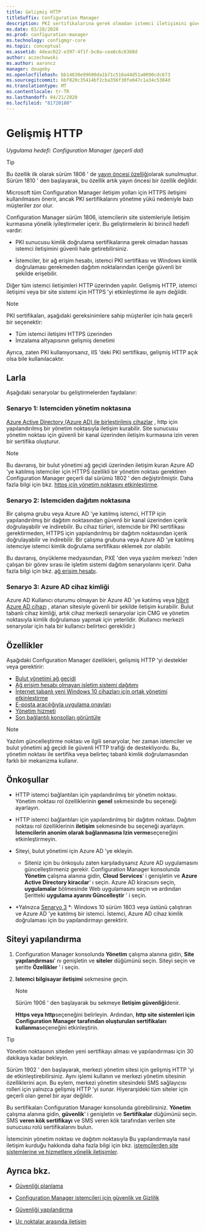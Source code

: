 ```yaml
---
title: Gelişmiş HTTP
titleSuffix: Configuration Manager
description: PKI sertifikalarına gerek olmadan istemci iletişimini güvenli hale getirmek için modern kimlik doğrulaması kullanın.
ms.date: 03/28/2020
ms.prod: configuration-manager
ms.technology: configmgr-core
ms.topic: conceptual
ms.assetid: 4deac022-e397-4f1f-bc0a-cea6c6c6368d
author: aczechowski
ms.author: aaroncz
manager: dougeby
ms.openlocfilehash: bb14830e99600da1b71c516a44d51a0090cdc673
ms.sourcegitcommit: bbf820c35414bf2cba356f30fe047c1a34c5384d
ms.translationtype: MT
ms.contentlocale: tr-TR
ms.lasthandoff: 04/21/2020
ms.locfileid: "81720180"
---
```

# <a name="enhanced-http"></a>Gelişmiş HTTP

*Uygulama hedefi: Configuration Manager (geçerli dal)*

<!--1356889,1358460-->

> [!Tip]  
> Bu özellik ilk olarak sürüm 1806 ' de [yayın öncesi özelliği](../../servers/manage/pre-release-features.md)olarak sunulmuştur. Sürüm 1810 ' den başlayarak, bu özellik artık yayın öncesi bir özellik değildir.  

Microsoft tüm Configuration Manager iletişim yolları için HTTPS iletişimi kullanılmasını önerir, ancak PKI sertifikalarını yönetme yükü nedeniyle bazı müşteriler zor olur.

Configuration Manager sürüm 1806, istemcilerin site sistemleriyle iletişim kurmasına yönelik iyileştirmeler içerir. Bu geliştirmelerin iki birincil hedefi vardır:  

- PKI sunucusu kimlik doğrulama sertifikalarına gerek olmadan hassas istemci iletişimini güvenli hale getirebilirsiniz.  

- İstemciler, bir ağ erişim hesabı, istemci PKI sertifikası ve Windows kimlik doğrulaması gerekmeden dağıtım noktalarından içeriğe güvenli bir şekilde erişebilir.  

Diğer tüm istemci iletişimleri HTTP üzerinden yapılır. Gelişmiş HTTP, istemci iletişimi veya bir site sistemi için HTTPS 'yi etkinleştirme ile aynı değildir.<!-- SCCMDocs issue #1212 -->

> [!Note]  
> PKI sertifikaları, aşağıdaki gereksinimlere sahip müşteriler için hala geçerli bir seçenektir:  
>
> - Tüm istemci iletişimi HTTPS üzerinden  
> - İmzalama altyapısının gelişmiş denetimi
>
> Ayrıca, zaten PKI kullanıyorsanız, IIS 'deki PKI sertifikası, gelişmiş HTTP açık olsa bile kullanılacaktır.



## <a name="scenarios"></a><a name="bkmk_scenario"></a>Larla

Aşağıdaki senaryolar bu geliştirmelerden faydalanır:  

### <a name="scenario-1-client-to-management-point"></a><a name="bkmk_scenario1"></a>Senaryo 1: Istemciden yönetim noktasına

<!--1356889-->
[Azure Active Directory (Azure AD) ile birleştirilmiş cihazlar](/azure/active-directory/devices/concept-azure-ad-join) , http için yapılandırılmış bir yönetim noktasıyla iletişim kurabilir. Site sunucusu yönetim noktası için güvenli bir kanal üzerinden iletişim kurmasına izin veren bir sertifika oluşturur.

> [!Note]  
> Bu davranış, bir bulut yönetimi ağ geçidi üzerinden iletişim kuran Azure AD 'ye katılmış istemciler için HTTPS özellikli bir yönetim noktası gerektiren Configuration Manager geçerli dal sürümü 1802 ' den değiştirilmiştir. Daha fazla bilgi için bkz. [https için yönetim noktasını etkinleştirme](../../clients/manage/cmg/certificates-for-cloud-management-gateway.md#bkmk_mphttps).  

### <a name="scenario-2-client-to-distribution-point"></a><a name="bkmk_scenario2"></a>Senaryo 2: Istemciden dağıtım noktasına

<!--1358228-->
Bir çalışma grubu veya Azure AD 'ye katılmış istemci, HTTP için yapılandırılmış bir dağıtım noktasından güvenli bir kanal üzerinden içerik doğrulayabilir ve indirebilir. Bu cihaz türleri, istemcide bir PKI sertifikası gerektirmeden, HTTPS için yapılandırılmış bir dağıtım noktasından içerik doğrulayabilir ve indirebilir. Bir çalışma grubuna veya Azure AD 'ye katılmış istemciye istemci kimlik doğrulama sertifikası eklemek zor olabilir.

Bu davranış, önyükleme medyasından, PXE 'den veya yazılım merkezi 'nden çalışan bir görev sırası ile işletim sistemi dağıtım senaryolarını içerir. Daha fazla bilgi için bkz. [ağ erişim hesabı](accounts.md#network-access-account).<!--1358278-->

### <a name="scenario-3-azure-ad-device-identity"></a><a name="bkmk_scenario3"></a>Senaryo 3: Azure AD cihaz kimliği

<!--1358460-->
Azure AD Kullanıcı oturumu olmayan bir Azure AD 'ye katılmış veya [hibrit Azure AD cihazı](/azure/active-directory/devices/concept-azure-ad-join-hybrid) , atanan sitesiyle güvenli bir şekilde iletişim kurabilir. Bulut tabanlı cihaz kimliği, artık cihaz merkezli senaryolar için CMG ve yönetim noktasıyla kimlik doğrulaması yapmak için yeterlidir. (Kullanıcı merkezli senaryolar için hala bir kullanıcı belirteci gereklidir.)  


## <a name="features"></a>Özellikler

Aşağıdaki Configuration Manager özellikleri, gelişmiş HTTP 'yi destekler veya gerektirir:

- [Bulut yönetimi ağ geçidi](../../clients/manage/cmg/plan-cloud-management-gateway.md)
- [Ağ erişim hesabı olmayan işletim sistemi dağıtımı](../../../osd/plan-design/planning-considerations-for-automating-tasks.md#enhanced-http)
- [İnternet tabanlı yeni Windows 10 cihazları için ortak yönetimi etkinleştirme](../../../comanage/tutorial-co-manage-new-devices.md)
- [E-posta aracılığıyla uygulama onayları](../../../apps/deploy-use/app-approval.md#bkmk_email-approve)
- [Yönetim hizmeti](../../../develop/adminservice/overview.md)
- [Son bağlantılı konsolları görüntüle](../../servers/manage/admin-console.md#bkmk_viewconnected)

> [!Note]  
> Yazılım güncelleştirme noktası ve ilgili senaryolar, her zaman istemciler ve bulut yönetimi ağ geçidi ile güvenli HTTP trafiği de destekliyordu. Bu, yönetim noktası ile sertifika veya belirteç tabanlı kimlik doğrulamasından farklı bir mekanizma kullanır.<!-- SCCMDocs issue #1148 -->


## <a name="prerequisites"></a>Önkoşullar  

- HTTP istemci bağlantıları için yapılandırılmış bir yönetim noktası. Yönetim noktası rol özelliklerinin **genel** sekmesinde bu seçeneği ayarlayın.  

- HTTP istemci bağlantıları için yapılandırılmış bir dağıtım noktası. Dağıtım noktası rol özelliklerinin **iletişim** sekmesinde bu seçeneği ayarlayın. **İstemcilerin anonim olarak bağlanmasına Izin verme**seçeneğini etkinleştirmeyin.  

- Siteyi, bulut yönetimi için Azure AD 'ye ekleyin.  

    - Siteniz için bu önkoşulu zaten karşıladıysanız Azure AD uygulamasını güncelleştirmeniz gerekir. Configuration Manager konsolunda **Yönetim** çalışma alanına gidin, **Cloud Services**' i genişletin ve **Azure Active Directory kiracılar**' ı seçin. Azure AD kiracısını seçin, **uygulamalar** bölmesinde Web uygulamasını seçin ve ardından Şeritteki **uygulama ayarını Güncelleştir** ' i seçin.  

- *Yalnızca [Senaryo 3](#bkmk_scenario3) *: Windows 10 sürüm 1803 veya üstünü çalıştıran ve Azure AD 'ye katılmış bir istemci. İstemci, Azure AD cihaz kimlik doğrulaması için bu yapılandırmayı gerektirir.<!-- SCCMDocs issue 1126 -->


## <a name="configure-the-site"></a>Siteyi yapılandırma

1. Configuration Manager konsolunda **Yönetim** çalışma alanına gidin, **Site yapılandırması**' nı genişletin ve **siteler** düğümünü seçin. Siteyi seçin ve şeritte **Özellikler** ' i seçin.  

2. **Istemci bilgisayar iletişimi** sekmesine geçin.

    > [!Note]
    > Sürüm 1906 ' den başlayarak bu sekmeye **Iletişim güvenliği**denir.<!-- SCCMDocs#1645 -->  

    **Https veya http**seçeneğini belirleyin. Ardından, **http site sistemleri için Configuration Manager tarafından oluşturulan sertifikaları kullanma**seçeneğini etkinleştirin.

> [!Tip]
> Yönetim noktasının siteden yeni sertifikayı alması ve yapılandırması için 30 dakikaya kadar bekleyin.

<!--3798957-->
Sürüm 1902 ' den başlayarak, merkezi yönetim sitesi için gelişmiş HTTP 'yi de etkinleştirebilirsiniz. Aynı işlemi kullanın ve merkezi yönetim sitesinin özelliklerini açın. Bu eylem, merkezi yönetim sitesindeki SMS sağlayıcısı rolleri için yalnızca gelişmiş HTTP 'yi sunar. Hiyerarşideki tüm siteler için geçerli olan genel bir ayar değildir.

Bu sertifikaları Configuration Manager konsolunda görebilirsiniz. **Yönetim** çalışma alanına gidin, **güvenlik**' i genişletin ve **Sertifikalar** düğümünü seçin. SMS **veren kök sertifikayı** ve SMS veren kök tarafından verilen site sunucusu rolü sertifikalarını bulun.

İstemcinin yönetim noktası ve dağıtım noktasıyla Bu yapılandırmayla nasıl iletişim kurduğu hakkında daha fazla bilgi için bkz. [istemcilerden site sistemlerine ve hizmetlere yönelik iletişimler](communications-between-endpoints.md#Planning_Client_to_Site_System).


## <a name="see-also"></a>Ayrıca bkz.

- [Güvenliği planlama](../security/plan-for-security.md)  

- [Configuration Manager istemcileri için güvenlik ve Gizlilik](../../clients/deploy/plan/security-and-privacy-for-clients.md)  

- [Güvenliği yapılandırma](../security/configure-security.md)  

- [Uç noktalar arasında iletişim](communications-between-endpoints.md)  
